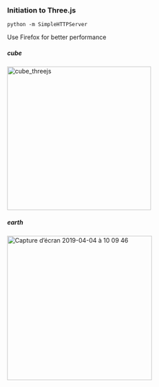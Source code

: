 ### Initiation to Three.js

```
python -m SimpleHTTPServer
```

Use Firefox for better performance 

##### cube
<img width="334" alt="cube_threejs" src="https://user-images.githubusercontent.com/23494780/55540236-dcd37300-56c2-11e9-832b-f6d7fc8b5244.png">

##### earth
<img width="336" alt="Capture d’écran 2019-04-04 à 10 09 46" src="https://user-images.githubusercontent.com/23494780/55540311-07bdc700-56c3-11e9-9e3d-27bbc0b3a38f.png">
